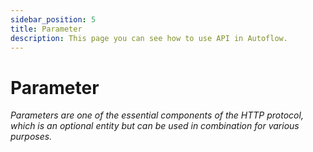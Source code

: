 ```yaml
---
sidebar_position: 5
title: Parameter
description: This page you can see how to use API in Autoflow.
---
```


# Parameter

*Parameters are one of the essential components of the HTTP protocol, which is an optional entity but can be used in combination for various purposes.*